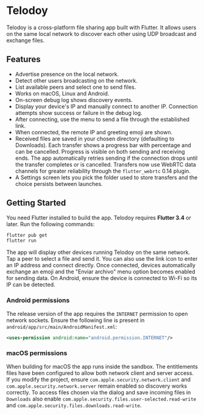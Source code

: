 # Telodoy

Telodoy is a cross-platform file sharing app built with Flutter. It allows users on the same local network to discover each other using UDP broadcast and exchange files.

## Features

- Advertise presence on the local network.
- Detect other users broadcasting on the network.
- List available peers and select one to send files.
- Works on macOS, Linux and Android.
- On-screen debug log shows discovery events.
- Display your device's IP and manually connect to another IP. Connection
  attempts show success or failure in the debug log.
- After connecting, use the menu to send a file through the established link.
- When connected, the remote IP and greeting emoji are shown.
- Received files are saved in your chosen directory (defaulting to Downloads).
  Each transfer shows a progress bar with percentage and can be cancelled.
  Progress is visible on both sending and receiving ends. The app automatically
  retries sending if the connection drops until the transfer completes or is
    cancelled. Transfers now use WebRTC data channels for greater reliability
    through the `flutter_webrtc` 0.14 plugin.
- A Settings screen lets you pick the folder used to store transfers and the
  choice persists between launches.


## Getting Started

You need Flutter installed to build the app. Telodoy requires **Flutter 3.4** or later. Run the following commands:

```bash
flutter pub get
flutter run
```

The app will display other devices running Telodoy on the same network. Tap a peer to select a file and send it.
You can also use the link icon to enter an IP address and connect directly. Once
connected, devices automatically exchange an emoji and the "Enviar archivo"
menu option becomes enabled for sending data. On Android, ensure the device is
connected to Wi-Fi so its IP can be detected.

### Android permissions

The release version of the app requires the `INTERNET` permission to open
network sockets. Ensure the following line is present in
`android/app/src/main/AndroidManifest.xml`:

```xml
<uses-permission android:name="android.permission.INTERNET"/>
```


### macOS permissions

When building for macOS the app runs inside the sandbox. The entitlements files
have been configured to allow both network client and server access. If you
modify the project, ensure `com.apple.security.network.client` and
`com.apple.security.network.server` remain enabled so discovery works correctly.
To access files chosen via the dialog and save incoming files in `Downloads`
also enable `com.apple.security.files.user-selected.read-write` and
`com.apple.security.files.downloads.read-write`.
